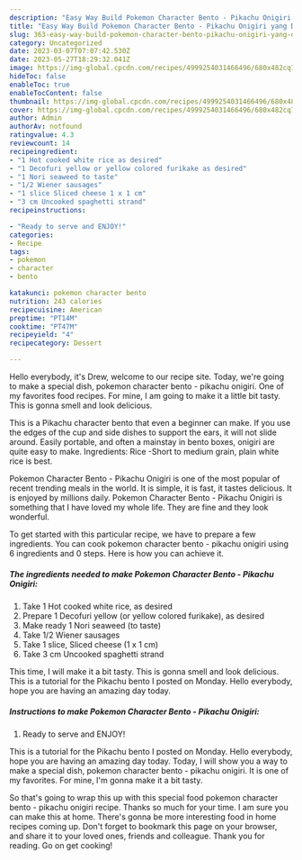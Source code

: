 ```yaml
---
description: "Easy Way Build Pokemon Character Bento - Pikachu Onigiri yang Delicious}"
title: "Easy Way Build Pokemon Character Bento - Pikachu Onigiri yang Delicious}"
slug: 363-easy-way-build-pokemon-character-bento-pikachu-onigiri-yang-delicious
category: Uncategorized
date: 2023-03-07T07:07:42.530Z
date: 2023-05-27T18:29:32.041Z
image: https://img-global.cpcdn.com/recipes/4999254031466496/680x482cq70/pokemon-character-bento-pikachu-onigiri-recipe-main-photo.jpg
hideToc: false
enableToc: true
enableTocContent: false
thumbnail: https://img-global.cpcdn.com/recipes/4999254031466496/680x482cq70/pokemon-character-bento-pikachu-onigiri-recipe-main-photo.jpg
cover: https://img-global.cpcdn.com/recipes/4999254031466496/680x482cq70/pokemon-character-bento-pikachu-onigiri-recipe-main-photo.jpg
author: Admin
authorAv: notfound
ratingvalue: 4.3
reviewcount: 14
recipeingredient:
- "1 Hot cooked white rice as desired"
- "1 Decofuri yellow or yellow colored furikake as desired"
- "1 Nori seaweed to taste"
- "1/2 Wiener sausages"
- "1 slice Sliced cheese 1 x 1 cm"
- "3 cm Uncooked spaghetti strand"
recipeinstructions:

- "Ready to serve and ENJOY!"
categories:
- Recipe
tags:
- pokemon
- character
- bento

katakunci: pokemon character bento 
nutrition: 243 calories
recipecuisine: American
preptime: "PT14M"
cooktime: "PT47M"
recipeyield: "4"
recipecategory: Dessert

---
```



Hello everybody, it's Drew, welcome to our recipe site. Today, we're going to make a special dish, pokemon character bento - pikachu onigiri. One of my favorites food recipes. For mine, I am going to make it a little bit tasty. This is gonna smell and look delicious.

This is a Pikachu character bento that even a beginner can make. If you use the edges of the cup and side dishes to support the ears, it will not slide around. Easily portable, and often a mainstay in bento boxes, onigiri are quite easy to make. Ingredients: Rice -Short to medium grain, plain white rice is best.

Pokemon Character Bento - Pikachu Onigiri is one of the most popular of recent trending meals in the world. It is simple, it is fast, it tastes delicious. It is enjoyed by millions daily. Pokemon Character Bento - Pikachu Onigiri is something that I have loved my whole life. They are fine and they look wonderful.


To get started with this particular recipe, we have to prepare a few ingredients. You can cook pokemon character bento - pikachu onigiri using 6 ingredients and 0 steps. Here is how you can achieve it.

<!--inarticleads1-->

##### The ingredients needed to make Pokemon Character Bento - Pikachu Onigiri:

1. Take 1 Hot cooked white rice, as desired
1. Prepare 1 Decofuri yellow (or yellow colored furikake), as desired
1. Make ready 1 Nori seaweed (to taste)
1. Take 1/2 Wiener sausages
1. Take 1 slice, Sliced cheese (1 x 1 cm)
1. Take 3 cm Uncooked spaghetti strand


This time, I will make it a bit tasty. This is gonna smell and look delicious. This is a tutorial for the Pikachu bento I posted on Monday. Hello everybody, hope you are having an amazing day today. 

<!--inarticleads2-->

##### Instructions to make Pokemon Character Bento - Pikachu Onigiri:


1. Ready to serve and ENJOY!

This is a tutorial for the Pikachu bento I posted on Monday. Hello everybody, hope you are having an amazing day today. Today, I will show you a way to make a special dish, pokemon character bento - pikachu onigiri. It is one of my favorites. For mine, I&#39;m gonna make it a bit tasty. 

So that's going to wrap this up with this special food pokemon character bento - pikachu onigiri recipe. Thanks so much for your time. I am sure you can make this at home. There's gonna be more interesting food in home recipes coming up. Don't forget to bookmark this page on your browser, and share it to your loved ones, friends and colleague. Thank you for reading. Go on get cooking!
